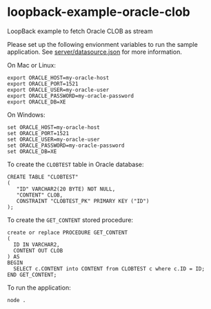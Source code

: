 # loopback-example-oracle-clob
LoopBack example to fetch Oracle CLOB as stream

Please set up the following envionment variables to run the sample application.
See [server/datasource.json](server/datasources.json) for more information.

On Mac or Linux:
```
export ORACLE_HOST=my-oracle-host
export ORACLE_PORT=1521
export ORACLE_USER=my-oracle-user
export ORACLE_PASSWORD=my-oracle-password
export ORACLE_DB=XE
```
On Windows:
```
set ORACLE_HOST=my-oracle-host
set ORACLE_PORT=1521
set ORACLE_USER=my-oracle-user
set ORACLE_PASSWORD=my-oracle-password
set ORACLE_DB=XE
```

To create the `CLOBTEST` table in Oracle database:
```
CREATE TABLE "CLOBTEST" 
(	
   "ID" VARCHAR2(20 BYTE) NOT NULL, 
   "CONTENT" CLOB,
   CONSTRAINT "CLOBTEST_PK" PRIMARY KEY ("ID")
);
```

To create the `GET_CONTENT` stored procedure:
```
create or replace PROCEDURE GET_CONTENT 
(
  ID IN VARCHAR2,
  CONTENT OUT CLOB
) AS 
BEGIN
  SELECT c.CONTENT into CONTENT from CLOBTEST c where c.ID = ID;
END GET_CONTENT;
```


To run the application:
```
node .
```
